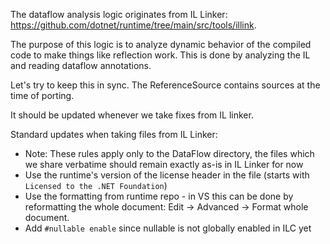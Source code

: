 The dataflow analysis logic originates from IL Linker: https://github.com/dotnet/runtime/tree/main/src/tools/illink.

The purpose of this logic is to analyze dynamic behavior of the compiled code to make things like reflection work. This is done by analyzing the IL and reading dataflow annotations.

Let's try to keep this in sync. The ReferenceSource contains sources at the time of porting.

It should be updated whenever we take fixes from IL linker.

Standard updates when taking files from IL Linker:
* Note: These rules apply only to the DataFlow directory, the files which we share verbatime should remain exactly as-is in IL Linker for now
* Use the runtime's version of the license header in the file (starts with `Licensed to the .NET Foundation`)
* Use the formatting from runtime repo - in VS this can be done by reformatting the whole document: Edit -> Advanced -> Format whole document.
* Add `#nullable enable` since nullable is not globally enabled in ILC yet

